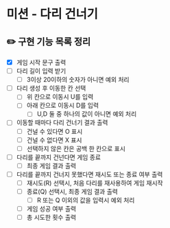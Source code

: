 # 미션 - 다리 건너기

## ✏️ 구현 기능 목록 정리

- [X] 게임 시작 문구 출력
- [ ] 다리 길이 입력 받기
  - [ ] 3이상 20이하의 숫자가 아니면 예외 처리
- [ ] 다리 생성 후 이동한 칸 선택
  - [ ] 위 칸으로 이동시 U를 입력
  - [ ] 아래 칸으로 이동시 D를 입력
    - [ ] U,D 둘 중 하나의 값이 아니면 예외 처리
- [ ] 이동할 때마다 다리 건너기 결과 출력
  - [ ] 건널 수 있다면 O 표시
  - [ ] 건널 수 없다면 X 표시
  - [ ] 선택하지 않은 칸은 공백 한 칸으로 표시
- [ ] 다리를 끝까지 건넌다면 게임 종료
  - [ ] 최종 게임 결과 출력
- [ ] 다리를 끝까지 건너지 못했다면 재시도 또는 종료 여부 출력
  - [ ] 재시도(R) 선택시, 처음 다리를 재사용하여 게임 재시작
  - [ ] 종료(Q) 선택시, 최종 게임 결과 출력
    - [ ] R 또는 Q 이외의 값을 입력시 예외 처리
  - [ ] 게임 성공 여부 출력
  - [ ] 총 시도한 횟수 출력